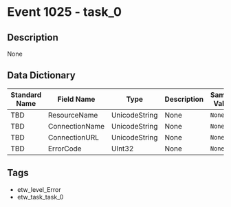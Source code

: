 # Event 1025 - task_0

## Description
None

## Data Dictionary
|Standard Name|Field Name|Type|Description|Sample Value|
|---|---|---|---|---|
|TBD|ResourceName|UnicodeString|None|`None`|
|TBD|ConnectionName|UnicodeString|None|`None`|
|TBD|ConnectionURL|UnicodeString|None|`None`|
|TBD|ErrorCode|UInt32|None|`None`|

## Tags
* etw_level_Error
* etw_task_task_0